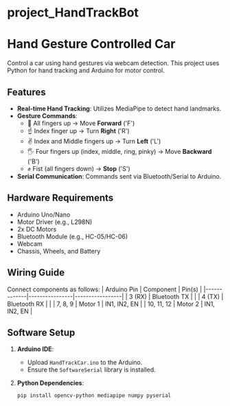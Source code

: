 # project_HandTrackBot
# Hand Gesture Controlled Car

Control a car using hand gestures via webcam detection. This project uses Python for hand tracking and Arduino for motor control.

## Features
- **Real-time Hand Tracking**: Utilizes MediaPipe to detect hand landmarks.
- **Gesture Commands**:
  - 👋 All fingers up → Move **Forward** ('F')
  - ☝️ Index finger up → Turn **Right** ('R')
  - ✌️ Index and Middle fingers up → Turn **Left** ('L')
  - 🖐️ Four fingers up (index, middle, ring, pinky) → Move **Backward** ('B')
  - ✊ Fist (all fingers down) → **Stop** ('S')
- **Serial Communication**: Commands sent via Bluetooth/Serial to Arduino.

## Hardware Requirements
- Arduino Uno/Nano
- Motor Driver (e.g., L298N)
- 2x DC Motors
- Bluetooth Module (e.g., HC-05/HC-06)
- Webcam
- Chassis, Wheels, and Battery

## Wiring Guide
Connect components as follows:
| Arduino Pin | Component      | Pin(s)          |
|-------------|----------------|-----------------|
| 3 (RX)      | Bluetooth TX   |                 |
| 4 (TX)      | Bluetooth RX   |                 |
| 7, 8, 9     | Motor 1        | IN1, IN2, EN    |
| 10, 11, 12  | Motor 2        | IN1, IN2, EN    |

## Software Setup
1. **Arduino IDE**:
   - Upload `HandTrackCar.ino` to the Arduino.
   - Ensure the `SoftwareSerial` library is installed.

2. **Python Dependencies**:
   ```bash
   pip install opencv-python mediapipe numpy pyserial
